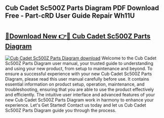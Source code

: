 ## Cub Cadet Sc500Z Parts Diagram PDF Download Free - Part-cRD User Guide Repair Wh11U

# <h2><a href="http://dfilgxl.blite.top/?on=Cub+Cadet+Sc500Z+Parts+Diagram">🔗Download New 👉🔴 Cub Cadet Sc500Z Parts Diagram</a></h2>

[![Cub Cadet Sc500Z Parts Diagram download](https://i.imgur.com/lujVjoI.png)](http://dfilgxl.blite.top/?on=Cub+Cadet+Sc500Z+Parts+Diagram)
Welcome to the Cub Cadet Sc500Z Parts Diagram user manual, your trusted guide to understanding and using your new product, from setup to maintenance and beyond. To ensure a successful experience with your new Cub Cadet Sc500Z Parts Diagram, please read this user manual carefully before use. It contains essential information on product setup, operation, maintenance, and troubleshooting, ensuring that you are able to use the product effectively and efficiently. The intuitive user interface and advanced features of your new Cub Cadet Sc500Z Parts Diagram work in harmony to enhance your experience. Let's Get Started! Contact us today and let us Cub Cadet Sc500Z Parts Diagram guide you through the process.
